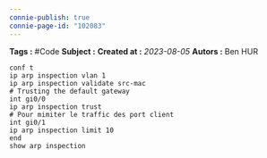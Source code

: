 ```yaml
---
connie-publish: true
connie-page-id: "102083"
---
```


**Tags :** #Code
**Subject :**
**Created at :** *2023-08-05*
**Autors :** Ben HUR


```shell
conf t
ip arp inspection vlan 1
ip arp inspection validate src-mac
# Trusting the default gateway
int gi0/0
ip arp inspection trust
# Pour mimiter le traffic des port client
int gi0/1
ip arp inspection limit 10 
end
show arp inspection
```

